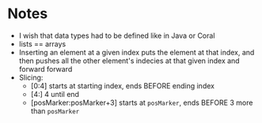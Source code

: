 # Notes
- I wish that data types had to be defined like in Java or Coral
- lists == arrays
- Inserting an element at a given index puts the element at that index, and then pushes all the other element's indecies at that given index and forward forward
- Slicing:
  - [0:4] starts at starting index, ends BEFORE ending index
  - [4:] 4 until end
  - [posMarker:posMarker+3] starts at `posMarker`, ends BEFORE 3 more than `posMarker`
